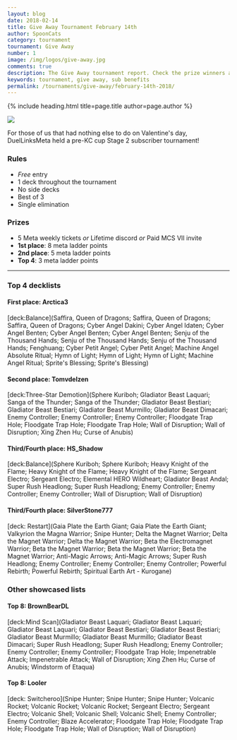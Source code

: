 ```yaml
---
layout: blog
date: 2018-02-14
title: Give Away Tournament February 14th
author: SpoonCats
category: tournament
tournament: Give Away
number: 1
image: /img/logos/give-away.jpg
comments: true
description: The Give Away tournament report. Check the prize winners and their decks here.
keywords: tournament, give away, sub benefits
permalink: /tournaments/give-away/february-14th-2018/
---
```


{% include heading.html title=page.title author=page.author %}

![](https://i.imgur.com/RNWrg2E.jpg)

For those of us that had nothing else to do on Valentine's day, DuelLinksMeta held a pre-KC cup Stage 2 subscriber tournament!

### Rules
* *Free* entry
* 1 deck throughout the tournament
* No side decks
* Best of 3
* Single elimination

### Prizes
* 5 Meta weekly tickets *or* Lifetime discord *or* Paid MCS VII invite
* **1st place**: 8 meta ladder points
* **2nd place**: 5 meta ladder points
* **Top 4**: 3 meta ladder points

---

### Top 4 decklists

#### First place: Arctica3

[deck:Balance](Saffira, Queen of Dragons; Saffira, Queen of Dragons; Saffira, Queen of Dragons; Cyber Angel Dakini; Cyber Angel Idaten; Cyber Angel Benten; Cyber Angel Benten; Cyber Angel Benten; Senju of the Thousand Hands; Senju of the Thousand Hands; Senju of the Thousand Hands; Fenghuang; Cyber Petit Angel; Cyber Petit Angel; Machine Angel Absolute Ritual; Hymn of Light; Hymn of Light; Hymn of Light; Machine Angel Ritual; Sprite's Blessing; Sprite's Blessing)

#### Second place: Tomvdelzen

[deck:Three-Star Demotion](Sphere Kuriboh; Gladiator Beast Laquari; Sanga of the Thunder; Sanga of the Thunder; Gladiator Beast Bestiari; Gladiator Beast Bestiari; Gladiator Beast Murmillo; Gladiator Beast Dimacari; Enemy Controller; Enemy Controller; Enemy Controller; Floodgate Trap Hole; Floodgate Trap Hole; Floodgate Trap Hole; Wall of Disruption; Wall of Disruption; Xing Zhen Hu; Curse of Anubis)

#### Third/Fourth place: HS_Shadow

[deck:Balance](Sphere Kuriboh; Sphere Kuriboh; Heavy Knight of the Flame; Heavy Knight of the Flame; Heavy Knight of the Flame; Sergeant Electro; Sergeant Electro; Elemental HERO Wildheart; Gladiator Beast Andal; Super Rush Headlong; Super Rush Headlong; Enemy Controller; Enemy Controller; Enemy Controller; Wall of Disruption; Wall of Disruption)

#### Third/Fourth place: SilverStone777

[deck: Restart](Gaia Plate the Earth Giant; Gaia Plate the Earth Giant; Valkyrion the Magna Warrior; Snipe Hunter; Delta the Magnet Warrior; Delta the Magnet Warrior; Delta the Magnet Warrior; Beta the Electromagnet Warrior; Beta the Magnet Warrior; Beta the Magnet Warrior; Beta the Magnet Warrior; Anti-Magic Arrows; Anti-Magic Arrows; Super Rush Headlong; Enemy Controller; Enemy Controller; Enemy Controller; Powerful Rebirth; Powerful Rebirth; Spiritual Earth Art - Kurogane)

### Other showcased lists

#### Top 8: BrownBearDL

[deck:Mind Scan](Gladiator Beast Laquari; Gladiator Beast Laquari; Gladiator Beast Laquari; Gladiator Beast Bestiari; Gladiator Beast Bestiari; Gladiator Beast Murmillo; Gladiator Beast Murmillo; Gladiator Beast Dimacari; Super Rush Headlong; Super Rush Headlong; Enemy Controller; Enemy Controller; Enemy Controller; Floodgate Trap Hole; Impenetrable Attack; Impenetrable Attack; Wall of Disruption; Xing Zhen Hu; Curse of Anubis; Windstorm of Etaqua)

#### Top 8: Looler

[deck: Switcheroo](Snipe Hunter; Snipe Hunter; Snipe Hunter; Volcanic Rocket; Volcanic Rocket; Volcanic Rocket; Sergeant Electro; Sergeant Electro; Volcanic Shell; Volcanic Shell; Volcanic Shell; Enemy Controller; Enemy Controller; Blaze Accelerator; Floodgate Trap Hole; Floodgate Trap Hole; Floodgate Trap Hole; Wall of Disruption; Wall of Disruption)